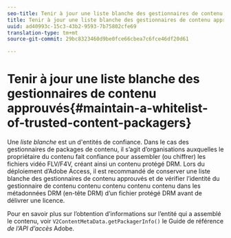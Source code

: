```yaml
---
seo-title: Tenir à jour une liste blanche des gestionnaires de contenu approuvés
title: Tenir à jour une liste blanche des gestionnaires de contenu approuvés
uuid: ad40993c-15c3-43b2-9593-7b75802cfe69
translation-type: tm+mt
source-git-commit: 29bc8323460d9be0fce66cbea7c6fce46df20d61

---
```



# Tenir à jour une liste blanche des gestionnaires de contenu approuvés{#maintain-a-whitelist-of-trusted-content-packagers}

Une *liste blanche* est un d&#39;entités de confiance. Dans le cas des gestionnaires de packages de contenu, il s’agit d’organisations auxquelles le propriétaire du contenu fait confiance pour assembler (ou chiffrer) les fichiers vidéo FLV/F4V, créant ainsi un contenu protégé DRM. Lors du déploiement d’Adobe Access, il est recommandé de conserver une liste blanche des gestionnaires de contenu approuvés et de vérifier l’identité du gestionnaire de contenu contenu contenu contenu contenu dans les métadonnées DRM (en-tête DRM) d’un fichier protégé DRM avant de délivrer une licence.

Pour en savoir plus sur l’obtention d’informations sur l’entité qui a assemblé le contenu, voir `V2ContentMetaData.getPackagerInfo()` le Guide de référence *de l’API d’accès* Adobe.
